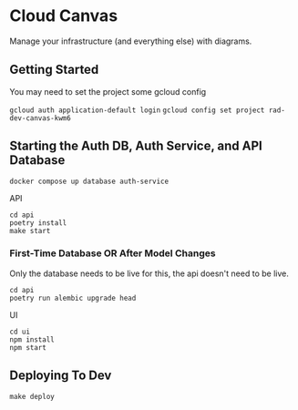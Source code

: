 # Cloud Canvas

Manage your infrastructure (and everything else) with diagrams.

## Getting Started

You may need to set the project some gcloud config

`gcloud auth application-default login`
`gcloud config set project rad-dev-canvas-kwm6`

## Starting the Auth DB, Auth Service, and API Database

`docker compose up database auth-service`

API

```
cd api
poetry install
make start
```

### First-Time Database OR After Model Changes

Only the database needs to be live for this, the api doesn't need to be live.

```
cd api
poetry run alembic upgrade head
```

UI

```
cd ui
npm install
npm start
```

## Deploying To Dev

`make deploy`
